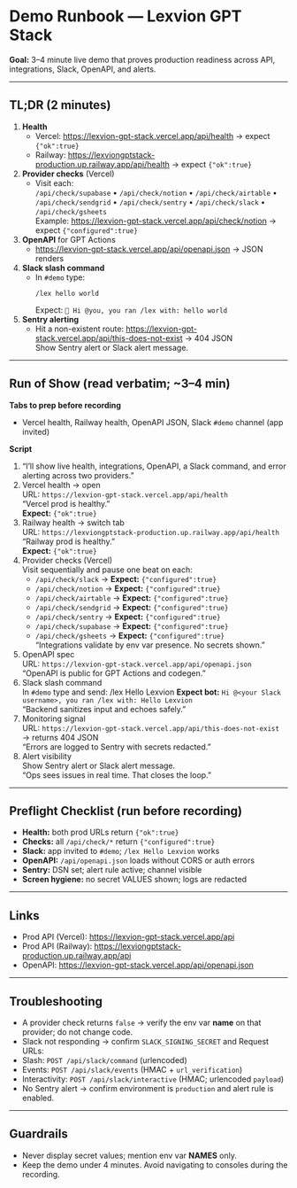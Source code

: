 # Demo Runbook — Lexvion GPT Stack

**Goal:** 3–4 minute live demo that proves production readiness across API, integrations, Slack, OpenAPI, and alerts.

---

## TL;DR (2 minutes)
1) **Health**
   - Vercel: https://lexvion-gpt-stack.vercel.app/api/health → expect `{"ok":true}`
   - Railway: https://lexviongptstack-production.up.railway.app/api/health → expect `{"ok":true}`
2) **Provider checks** (Vercel)
   - Visit each:  
     `/api/check/supabase` • `/api/check/notion` • `/api/check/airtable` • `/api/check/sendgrid` • `/api/check/sentry` • `/api/check/slack` • `/api/check/gsheets`  
     Example: https://lexvion-gpt-stack.vercel.app/api/check/notion → expect `{"configured":true}`
3) **OpenAPI** for GPT Actions
   - https://lexvion-gpt-stack.vercel.app/api/openapi.json → JSON renders
4) **Slack slash command**
   - In `#demo` type:
     ```
     /lex hello world
     ```
     Expect: `👋 Hi @you, you ran /lex with: hello world`
5) **Sentry alerting**
   - Hit a non-existent route:
     https://lexvion-gpt-stack.vercel.app/api/this-does-not-exist → 404 JSON  
     Show Sentry alert or Slack alert message.

---

## Run of Show (read verbatim; ~3–4 min)
**Tabs to prep before recording**
- Vercel health, Railway health, OpenAPI JSON, Slack `#demo` channel (app invited)

**Script**
1) “I’ll show live health, integrations, OpenAPI, a Slack command, and error alerting across two providers.”
2) Vercel health → open  
   URL: `https://lexvion-gpt-stack.vercel.app/api/health`  
   “Vercel prod is healthy.”  
   **Expect:** `{"ok":true}`
3) Railway health → switch tab  
   URL: `https://lexviongptstack-production.up.railway.app/api/health`  
   “Railway prod is healthy.”  
   **Expect:** `{"ok":true}`
4) Provider checks (Vercel)  
   Visit sequentially and pause one beat on each:  
   - `/api/check/slack` → **Expect:** `{"configured":true}`  
   - `/api/check/notion` → **Expect:** `{"configured":true}`  
   - `/api/check/airtable` → **Expect:** `{"configured":true}`  
   - `/api/check/sendgrid` → **Expect:** `{"configured":true}`  
   - `/api/check/sentry` → **Expect:** `{"configured":true}`  
   - `/api/check/supabase` → **Expect:** `{"configured":true}`  
   - `/api/check/gsheets` → **Expect:** `{"configured":true}`  
   “Integrations validate by env var presence. No secrets shown.”
5) OpenAPI spec  
   URL: `https://lexvion-gpt-stack.vercel.app/api/openapi.json`  
   “OpenAPI is public for GPT Actions and codegen.”
6) Slack slash command  
   In `#demo` type and send:
/lex Hello Lexvion
**Expect bot:** `Hi @<your Slack username>, you ran /lex with: Hello Lexvion`  
“Backend sanitizes input and echoes safely.”
7) Monitoring signal  
URL: `https://lexvion-gpt-stack.vercel.app/api/this-does-not-exist` → returns 404 JSON  
“Errors are logged to Sentry with secrets redacted.”
8) Alert visibility  
Show Sentry alert or Slack alert message.  
“Ops sees issues in real time. That closes the loop.”

---

## Preflight Checklist (run before recording)
- **Health:** both prod URLs return `{"ok":true}`
- **Checks:** all `/api/check/*` return `{"configured":true}`
- **Slack:** app invited to `#demo`; `/lex Hello Lexvion` works
- **OpenAPI:** `/api/openapi.json` loads without CORS or auth errors
- **Sentry:** DSN set; alert rule active; channel visible
- **Screen hygiene:** no secret VALUES shown; logs are redacted

---

## Links
- Prod API (Vercel): https://lexvion-gpt-stack.vercel.app/api  
- Prod API (Railway): https://lexviongptstack-production.up.railway.app/api  
- OpenAPI: https://lexvion-gpt-stack.vercel.app/api/openapi.json

---

## Troubleshooting
- A provider check returns `false` → verify the env var **name** on that provider; do not change code.
- Slack not responding → confirm `SLACK_SIGNING_SECRET` and Request URLs:
- Slash: `POST /api/slack/command` (urlencoded)
- Events: `POST /api/slack/events` (HMAC + `url_verification`)
- Interactivity: `POST /api/slack/interactive` (HMAC; urlencoded `payload`)
- No Sentry alert → confirm environment is `production` and alert rule is enabled.

---

## Guardrails
- Never display secret values; mention env var **NAMES** only.
- Keep the demo under 4 minutes. Avoid navigating to consoles during the recording.
